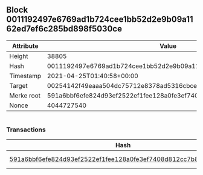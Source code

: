 ## Block 0011192497e6769ad1b724cee1bb52d2e9b09a1162ed7ef6c285bd898f5030ce

Attribute | Value
--- | ---
Height | 38805
Hash | 0011192497e6769ad1b724cee1bb52d2e9b09a1162ed7ef6c285bd898f5030ce
Timestamp | 2021-04-25T01:40:58+00:00
Target | 00254142f49eaaa504dc75712e8378ad5316cbcead634704b3734b6271167cc4
Merke root | 591a6bbf6efe824d93ef2522ef1fee128a0fe3ef7408d812cc7b8e38f4d05eef
Nonce | 4044727540

```

```

### Transactions

Hash | Amount
--- | ---
[591a6bbf6efe824d93ef2522ef1fee128a0fe3ef7408d812cc7b8e38f4d05eef](591a6bbf6efe824d93ef2522ef1fee128a0fe3ef7408d812cc7b8e38f4d05eef.md) | 10.00000000 SKEPTI 
